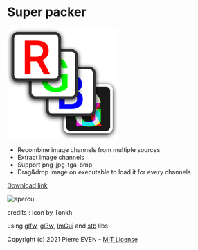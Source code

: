# Super packer

![icon](icon.png)

- Recombine image channels from multiple sources
- Extract image channels
- Support png-jpg-tga-bmp
- Drag&drop image on executable to load it for every channels

[Download link](https://github.com/PierreEVEN/SuperPacker/releases)

![apercu](https://user-images.githubusercontent.com/24438631/113395212-cc316280-9399-11eb-9b1f-a6db8297536a.png)

credits : Icon by Tonkh

using [glfw](https://www.glfw.org/), [gl3w](https://github.com/skaslev/gl3w), [ImGui](https://github.com/ocornut/imgui) and [stb](https://github.com/nothings/stb) libs

Copyright (c) 2021 Pierre EVEN - [MIT License](LICENSE)
